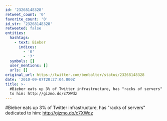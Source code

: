 ```yaml
---
id: '23268148328'
retweet_count: '0'
favorite_count: '0'
id_str: '23268148328'
retweeted: false
entities:
  hashtags:
    - text: Bieber
      indices:
        - '0'
        - '7'
  symbols: []
  user_mentions: []
  urls: []
original_url: https://twitter.com/benbalter/status/23268148328
date: '2010-09-07T20:27:04.000Z'
title: >-
  #Bieber eats up 3% of Twitter infrastructure, has "racks of servers" dedicated
  to him: http://gizmo.do/c7XWdz
---
```


#Bieber eats up 3% of Twitter infrastructure, has "racks of servers" dedicated to him: http://gizmo.do/c7XWdz